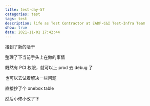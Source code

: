 ```yaml
---
title: test-day-57
categories: test
tags: test
description: life as Test Contractor at EADP-C&I Test-Infra Team
show: true
date: 2021-11-01 17:42:44
---
```

接到了新的活干

整理了下当前手头上在做的事情

既然有 PCI 权限，就可以上 prod 去 debug 了

也可以去试着解决一些问题

直接抄了个 onebox table

然后小修小改了下


